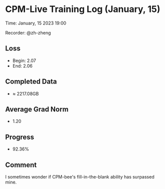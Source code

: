 
# CPM-Live Training Log (January, 15)

Time: January, 15 2023 19:00

Recorder: @zh-zheng

## Loss
- Begin: 2.07
- End: 2.06
	
## Completed Data
- $\approx$ 2217.08GB

## Average Grad Norm
- 1.20

## Progress
- 92.36%

## Comment

I sometimes wonder if CPM-bee's fill-in-the-blank ability has surpassed mine.
